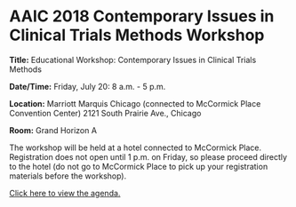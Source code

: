 # AAIC 2018 Contemporary Issues in Clinical Trials Methods Workshop

**Title:** Educational Workshop: Contemporary Issues in Clinical Trials Methods

**Date/Time:** Friday, July 20: 8 a.m. - 5 p.m.

**Location:** Marriott Marquis Chicago (connected to McCormick Place Convention Center)
2121 South Prairie Ave., Chicago

**Room:** Grand Horizon A

The workshop will be held at a hotel connected to McCormick Place. Registration does not open until 1 p.m. on Friday, so please proceed directly to the hotel (do not go to McCormick Place to pick up your registration materials before the workshop).  

[Click here to view the agenda.](https://www.alz.org/aaic/program/education-workshop-clinical-trials-methods.asp)